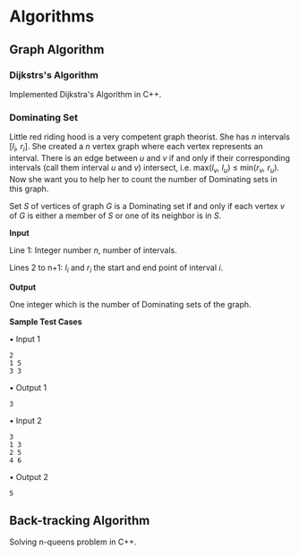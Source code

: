# Algorithms

## Graph Algorithm

### Dijkstrs's Algorithm
Implemented Dijkstra's Algorithm in C++.

### Dominating Set
Little red riding hood is a very competent graph theorist. She has *n* intervals [*l<sub>i</sub>, r<sub>i</sub>*]. She created a *n*
vertex graph where each vertex represents an interval. There is an edge between *u* and *v* if and only if their
corresponding intervals (call them interval *u* and *v*) intersect, i.e. max(*l<sub>v</sub>, l<sub>u</sub>*) ≤ min(*r<sub>v</sub>, r<sub>u</sub>*). Now she want you to help her to count the number of Dominating sets in this graph.

Set *S* of vertices of graph *G* is a Dominating set if and only if each vertex *v* of *G* is either a member of *S*
or one of its neighbor is in *S*.

**Input**

Line 1: Integer number *n*, number of intervals.

Lines 2 to n+1: *l<sub>i</sub>* and *r<sub>i</sub>* the start and end point of interval *i*.

**Output**

One integer which is the number of Dominating sets of the graph.

**Sample Test Cases**

• Input 1
```
2
1 5
3 3
```
• Output 1
```
3
```
• Input 2
```
3
1 3
2 5
4 6
```
• Output 2
```
5
```

## Back-tracking Algorithm
Solving n-queens problem in C++.
